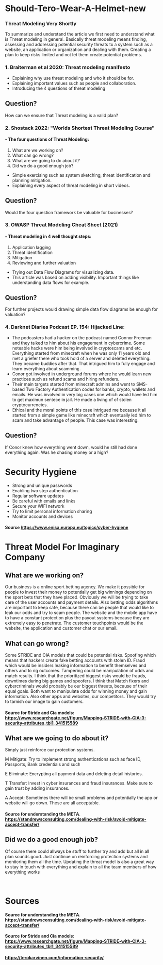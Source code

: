 # Should-Tero-Wear-A-Helmet-new

### Threat Modeling Very Shortly

<p>To summarize and understand the article we first need to understand what is Threat modeling in general. Basically threat modeling means finding, assessing and addressing potential security threats to a system such as a website, an application or organization and dealing with them. Creating a plan to keep risks limited and not let them create potential problems.</p>

###  1. Braiterman et al 2020: Threat modeling manifesto <br>
- Explaining why use threat modeling and who it should be for. <br>
- Explaining important values such as people and collaboration. <br>
- Introducing the 4 questions of threat modeling

## Question?
<p>How can we ensure that Threat modeling is a valid plan?</p>

### 2. Shostack 2022: "Worlds Shortest Threat Modeling Course" <br>
#### - The four questions of Threat Modeling:
1. What are we working on?
2. What can go wrong?
3. What are we going to do about it?
4. Did we do a good enough job?

- Simple exercising such as system sketching, threat identification and planning mitigation.
- Explaining every aspect of threat modeling in short videos.

## Question?
<p>Would the four question framework be valuable for businesses?</p>

### 3. OWASP Threat Modeling Cheat Sheet (2021) <br>
#### - Threat modeling in 4 well thought steps:
1. Application lagging
2. Threat identification
3. Mitigation
4. Reviewing and further valuation
   
- Trying out Data Flow Diagrams for visualizing data.
- This article was based on adding visibility. Important things like understanding data flows for example.

## Question?
<p> For further projects would drawing simple data flow diagrams be enough for valuation?</p>

### 4. Darknet Diaries Podcast EP. 154: Hijacked Line:

- The podcasters had a hacker on the podcast named Connor Freeman and they talked to him about his engagement in cybercrime. Some noteable hacks were him being involved in cryptoscams and etc. Everything started from minecraft when he was only 11 years old and met a griefer there who took hold of a server and deleted everything. They became buddies after that. That intrigued him to fully engage and learn everything about scamming.
- Conor got involved in underground forums where he would learn new practices such as refund scams and hiring refunders.
- Their main targets started from minecraft admins and went to SMS-based Two Factory Authentication codes for banks, crypto, wallets and emails. He was involved in very big cases one which would have led him to get maximun sentece in jail. He made a living of of stolen cryptocurrencies.
- Ethical and the moral points of this case intrigued me because it all started from a simple game like minecraft which eventually led him to scam and take advantage of people. This case was interesting.

## Question?
<p>If Conor knew how everything went down, would he still had done everything again. Was he chasing money or a high?</p>

# Security Hygiene

- Strong and unique passwords
- Enabling two step authentication
- Regular software updates
- Be careful with emails and links
- Secure your WIFI network
- Try to limit personal information sharing
- Monitor accounts and devices
#### Source https://www.enisa.europa.eu/topics/cyber-hygiene

# Threat Model For Imaginary Company

## What are we working on?
<p>Our business is a online sport betting agency. We make it possible for people to invest their money to potentially get big winnings depending on the sport bets that they have placed. Obviously we will be trying to take care of the user accounts and payment details. Also betting odds algorithms are important to keep safe, because there can be people that would like to leak our odds and try to scam people. The website and the mobile app have to have a constant protection plus the payout systems because they are extremely easy to penetrate. The customer touchpoints would be the website, the application and customer chat or our email.</p>

## What can go wrong?
<p>Some STRIDE and CIA models that could be potential risks. Spoofing which means that hackers create fake betting accounts with stolen ID. Fraud which would be insiders leaking information to benefit themselves and others and to rig outcomes. Tampering could be manipulation of odds and match results. I think that the prioritized biggest risks would be frauds, downtimes during big games and spoofers. I think that Match fixers and cybercriminals would probably be our biggest threats, because of their equal goals. Both want to manipulate odds for winning money and gain information. Also other apps and websites, our competitors. They would try to tarnish our image to gain customers.</p>

#### Source for Stride and Cia models: https://www.researchgate.net/figure/Mapping-STRIDE-with-CIA-3-security-attributes_tbl1_341515589

## What are we going to do about it?
<p>Simply just reinforce our protection systems. 
   
M Mitigate: Try to implement strong authentications such as face ID, Passports, Bank credentials and such
   
E Eliminate: Encrypting all payment data and deleting detail histories.

T Transfer: Invest in cyber insurances and fraud insurances. Make sure to gain trust by adding insurances.

A Accept: Sometimes there will be small problems and potentially the app or website will go down. These are all acceptable.
</p>

#### Source for understanding the META. https://standrewsconsulting.com/dealing-with-risk/avoid-mitigate-accept-transfer/

## Did we do a good enough job?
<p>Of course there could allways be stuff to further try and add but all in all plan sounds good. Just continue on reinforcing protection systems and monitoring them all the time. Updating the threat model is also a great way to stay in touch with everything and explain to all the team members of how everything works</p> <br>

# Sources
#### Source for understanding the META. https://standrewsconsulting.com/dealing-with-risk/avoid-mitigate-accept-transfer/
#### Source for Stride and Cia models: https://www.researchgate.net/figure/Mapping-STRIDE-with-CIA-3-security-attributes_tbl1_341515589
#### https://terokarvinen.com/information-security/
